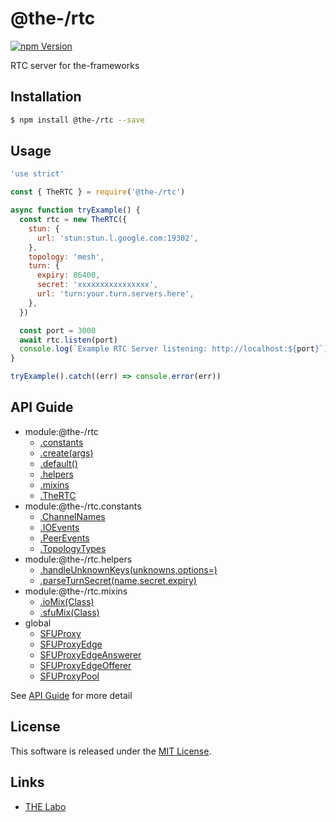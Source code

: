 @the-/rtc
==========

<!---
This file is generated by @the-/templates. Do not update manually.
--->

<!-- Badge Start -->
<a name="badges"></a>

[![npm Version][bd_npm_shield_url]][bd_npm_url]

[bd_repo_url]: https://github.com/the-labo/the
[bd_npm_url]: http://www.npmjs.org/package/@the-/rtc
[bd_npm_shield_url]: http://img.shields.io/npm/v/@the-/rtc.svg?style=flat

<!-- Badge End -->


<!-- Description Start -->
<a name="description"></a>

RTC server for the-frameworks

<!-- Description End -->


<!-- Overview Start -->
<a name="overview"></a>




<!-- Overview End -->


<!-- Sections Start -->
<a name="sections"></a>

<!-- Section from "doc/readme/01.Installation.md.hbs" Start -->

<a name="section-doc-readme-01-installation-md"></a>

Installation
-----

```bash
$ npm install @the-/rtc --save
```


<!-- Section from "doc/readme/01.Installation.md.hbs" End -->

<!-- Section from "doc/readme/02.Usage.md.hbs" Start -->

<a name="section-doc-readme-02-usage-md"></a>

Usage
---------

```javascript
'use strict'

const { TheRTC } = require('@the-/rtc')

async function tryExample() {
  const rtc = new TheRTC({
    stun: {
      url: 'stun:stun.l.google.com:19302',
    },
    topology: 'mesh',
    turn: {
      expiry: 86400,
      secret: 'xxxxxxxxxxxxxxxx',
      url: 'turn:your.turn.servers.here',
    },
  })

  const port = 3000
  await rtc.listen(port)
  console.log(`Example RTC Server listening: http://localhost:${port}`)
}

tryExample().catch((err) => console.error(err))

```


<!-- Section from "doc/readme/02.Usage.md.hbs" End -->


<!-- Sections Start -->

<a name="api"></a>

## API Guide


- module:@the-/rtc
  - [.constants](./doc/api/api.md#module_@the-/rtc.constants)
  - [.create(args)](./doc/api/api.md#module_@the-/rtc.create)
  - [.default()](./doc/api/api.md#module_@the-/rtc.default)
  - [.helpers](./doc/api/api.md#module_@the-/rtc.helpers)
  - [.mixins](./doc/api/api.md#module_@the-/rtc.mixins)
  - [.TheRTC](./doc/api/api.md#module_@the-/rtc.TheRTC)
- module:@the-/rtc.constants
  - [.ChannelNames](./doc/api/api.md#module_@the-/rtc.constants.ChannelNames)
  - [.IOEvents](./doc/api/api.md#module_@the-/rtc.constants.IOEvents)
  - [.PeerEvents](./doc/api/api.md#module_@the-/rtc.constants.PeerEvents)
  - [.TopologyTypes](./doc/api/api.md#module_@the-/rtc.constants.TopologyTypes)
- module:@the-/rtc.helpers
  - [.handleUnknownKeys(unknowns,options&#x3D;)](./doc/api/api.md#module_@the-/rtc.helpers.handleUnknownKeys)
  - [.parseTurnSecret(name,secret,expiry)](./doc/api/api.md#module_@the-/rtc.helpers.parseTurnSecret)
- module:@the-/rtc.mixins
  - [.ioMix(Class)](./doc/api/api.md#module_@the-/rtc.mixins.ioMix)
  - [.sfuMix(Class)](./doc/api/api.md#module_@the-/rtc.mixins.sfuMix)
- global
  - [SFUProxy](./doc/api/api.md#SFUProxy)
  - [SFUProxyEdge](./doc/api/api.md#SFUProxyEdge)
  - [SFUProxyEdgeAnswerer](./doc/api/api.md#SFUProxyEdgeAnswerer)
  - [SFUProxyEdgeOfferer](./doc/api/api.md#SFUProxyEdgeOfferer)
  - [SFUProxyPool](./doc/api/api.md#SFUProxyPool)

See [API Guide](./doc/api/api.md) for more detail


<!-- LICENSE Start -->
<a name="license"></a>

License
-------
This software is released under the [MIT License](https://github.com/the-labo/the/blob/master/LICENSE).

<!-- LICENSE End -->


<!-- Links Start -->
<a name="links"></a>

Links
------

+ [THE Labo][the_labo_url]

[the_labo_url]: https://github.com/the-labo

<!-- Links End -->
